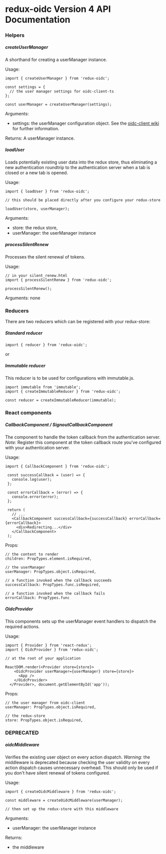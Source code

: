 # redux-oidc Version 4 API Documentation

### Helpers

##### createUserManager
A shorthand for creating a userManager instance.

Usage:
```
import { createUserManager } from 'redux-oidc';

const settings = {
  // the user manager settings for oidc-client-ts
};

const userManager = createUserManager(settings);
```
Arguments:
- settings: the userManager configuration object. See the [oidc-client wiki](https://github.com/IdentityModel/oidc-client-js/wiki#configuration) for further information.

Returns:
A userManager instance.

##### loadUser
Loads potentially existing user data into the redux store, thus eliminating a new authentication roundtrip to the authentication server when a tab is closed or a new tab is opened.

Usage:
```
import { loadUser } from 'redux-oidc';

// this should be placed directly after you configure your redux-store

loadUser(store, userManager);
```

Arguments:
- store: the redux store,
- userManager: the userManager instance

##### processSilentRenew
Processes the silent renewal of tokens.

Usage:
```
// in your silent_renew.html
import { processSilentRenew } from 'redux-oidc';

processSilentRenew();
```

Arguments: none

### Reducers
There are two reducers which can be registered with your redux-store:

##### Standard reducer
`import { reducer } from 'redux-oidc';`

or

##### Immutable reducer
This reducer is to be used for configurations with immutable.js.
```
import immutable from 'immutable';
import { createImmutableReducer } from 'redux-oidc';

const reducer = createImmutableReducer(immutable);
```


### React components
##### CallbackComponent / SignoutCallbackComponent
The component to handle the token callback from the authentication server.
*Note:* Register this component at the token callback route you've configured with your authentication server.

Usage:
```
import { CallbackComponent } from 'redux-oidc';

 const successCallback = (user) => {
   console.log(user);
 };

 const errorCallback = (error) => {
   console.error(error);
 };

 return (
   // ...
   <CallbackComponent successCallback={successCallback} errorCallback={errorCallback}>
     <div>Redirecting...</div>
   </CallbackComponent>
 );
```

Props:
```
// the content to render
children: PropTypes.element.isRequired,

// the userManager
userManager: PropTypes.object.isRequired,

// a function invoked when the callback succeeds
successCallback: PropTypes.func.isRequired,

// a function invoked when the callback fails
errorCallback: PropTypes.func
```

##### OidcProvider
This components sets up the userManager event handlers to dispatch the required actions.

Usage:
```
import { Provider } from 'react-redux';
import { OidcProvider } from 'redux-oidc';

// at the root of your application

ReactDOM.render(<Provider store={store}>
    <OidcProvider userManager={userManager} store={store}>
      <App />
    </OidcProvider>
  </Provider>, document.getElementById('app'));
```

Props:
```
// the user manager from oidc-client
userManager: PropTypes.object.isRequired,

// the redux-store
store: PropTypes.object.isRequired,
```

### DEPRECATED
##### oidcMiddleware
Verifies the existing user object on every action dispatch.
*Warning:* the middleware is deprecated because checking the user validity on every action dispatch causes unnecessary overhead. This should only be used if you don't have silent renewal of tokens configured.

Usage:
```
import { createOidcMiddleware } from 'redux-oidc';

const middleware = createOidcMiddleware(userManager);

// then set up the redux-store with this middleware
```
Arguments:
- userManager: the userManager instance

Returns:
- the middleware
